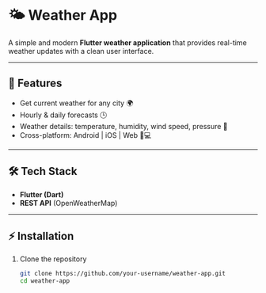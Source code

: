 # 🌤️ Weather App  

A simple and modern **Flutter weather application** that provides real-time weather updates with a clean user interface.  

---

## 🚀 Features  
- Get current weather for any city 🌍  
- Hourly & daily forecasts 🕒  
- Weather details: temperature, humidity, wind speed, pressure 💨  
- Cross-platform: Android | iOS | Web 📱💻  

---

## 🛠️ Tech Stack  
- **Flutter (Dart)**  
- **REST API** (OpenWeatherMap)  

---

## ⚡ Installation  

1. Clone the repository  
   ```bash
   git clone https://github.com/your-username/weather-app.git
   cd weather-app
